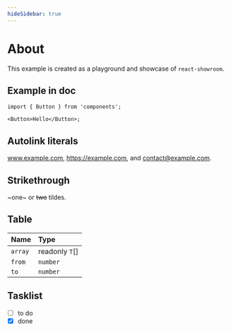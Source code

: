 ```yaml
---
hideSidebar: true
---
```


# About

This example is created as a playground and showcase of `react-showroom`.

## Example in doc

```tsx live
import { Button } from 'components';

<Button>Hello</Button>;
```

## Autolink literals

www.example.com, https://example.com, and contact@example.com.

## Strikethrough

~one~ or ~~two~~ tildes.

## Table

| Name    | Type           |
| :------ | :------------- |
| `array` | readonly `T`[] |
| `from`  | `number`       |
| `to`    | `number`       |

## Tasklist

- [ ] to do
- [x] done

